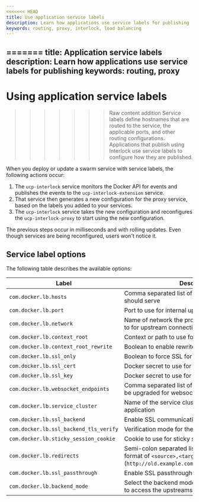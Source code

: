 ```yaml
---
<<<<<<< HEAD
title: Use application service labels
description: Learn how applications use service labels for publishing
keywords: routing, proxy, interlock, load balancing
---
```


=======
title: Application service labels
description: Learn how applications use service labels for publishing
keywords: routing, proxy
---

# Using application service labels

>>>>>>> Raw content addition
Service labels define hostnames that are routed to the
service, the applicable ports, and other routing configurations. Applications that publish using Interlock use service labels to configure how they are published.

When you deploy or update a swarm service with service labels, the following actions occur:

1. The `ucp-interlock` service monitors the Docker API for events and
publishes the events to the `ucp-interlock-extension` service.
2. That service then generates a new configuration for the proxy service,
based on the labels you added to your services.
3. The `ucp-interlock` service takes the new configuration and reconfigures the
`ucp-interlock-proxy` to start using the new configuration.

The previous steps occur in milliseconds and with rolling updates. Even though
services are being reconfigured, users won't notice it.

## Service label options

The following table describes the available options:

| Label | Description | Example |
| --- | --- | --- |
| `com.docker.lb.hosts` | Comma separated list of the hosts that the service should serve | `example.com,test.com` |
| `com.docker.lb.port` | Port to use for internal upstream communication | `8080` |
| `com.docker.lb.network` | Name of network the proxy service should attach to for upstream connectivity | `app-network-a` |
| `com.docker.lb.context_root` | Context or path to use for the application | `/app` |
| `com.docker.lb.context_root_rewrite` | Boolean to enable rewrite for the context root | `true` |
| `com.docker.lb.ssl_only` | Boolean to force SSL for application | `true` |
| `com.docker.lb.ssl_cert` | Docker secret to use for the SSL certificate | `example.com.cert` |
| `com.docker.lb.ssl_key` | Docker secret to use for the SSL key | `example.com.key` |
| `com.docker.lb.websocket_endpoints` | Comma separated list of endpoints to configure to be upgraded for websockets | `/ws,/foo` |
| `com.docker.lb.service_cluster` | Name of the service cluster to use for the application | `us-east` |
| `com.docker.lb.ssl_backend` | Enable SSL communication to the upstreams | `true` |
| `com.docker.lb.ssl_backend_tls_verify` | Verification mode for the upstream TLS | `none` |
| `com.docker.lb.sticky_session_cookie` | Cookie to use for sticky sessions | `none` |
| `com.docker.lb.redirects` | Semi-colon separated list of redirects to add in the format of `<source>,<target>`.  Example: (`http://old.example.com,http://new.example.com;`) | `none` |
| `com.docker.lb.ssl_passthrough` | Enable SSL passthrough | `false` |
| `com.docker.lb.backend_mode` | Select the backend mode that the proxy should use to access the upstreams. Defaults to `task`. | `vip` |
